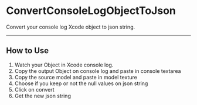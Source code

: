 # ConvertConsoleLogObjectToJson
Convert your console log Xcode object to json string.

----------

How to Use
-------------------

 1. Watch your Object in Xcode console log.
 2. Copy the output Object on console log and paste in console textarea
 3. Copy the source model  and paste in model texture
 4. Choose if you keep or not the null values on json string
 5. Click on convert
 6. Get the new json string

